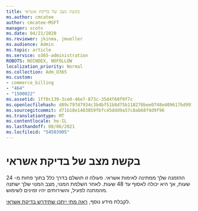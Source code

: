 ```yaml
---
title: בקשת מצב של בדיקת אשראי
ms.author: cmcatee
author: cmcatee-MSFT
manager: scotv
ms.date: 04/21/2020
ms.reviewer: jkinma, jmueller
ms.audience: Admin
ms.topic: article
ms.service: o365-administration
ROBOTS: NOINDEX, NOFOLLOW
localization_priority: Normal
ms.collection: Adm_O365
ms.custom:
- commerce_billing
- "464"
- "1500022"
ms.assetid: 1ff0c139-3ce0-46e7-873c-35d4f60f9f7c
ms.openlocfilehash: d89c797d7934c3b4bf51b8d75b118270bee0748e409617bd991b9eb1a38ce5c9
ms.sourcegitcommit: d71b18e1403859fbfc45ddd9a57c8ab68f4d9f96
ms.translationtype: MT
ms.contentlocale: he-IL
ms.lasthandoff: 08/06/2021
ms.locfileid: "54503905"
---
```

# <a name="credit-check-status-request"></a>בקשת מצב של בדיקת אשראי

ההזמנה שלך ממתינה לאימות אשראי. פעולה זו תושלם בדרך כלל בתוך פחות מ- 24 שעות, אך היא יכולה לאסוף עד 48 שעות. לאחר השלמת המנוי, מצב המנוי שלך ישתנה מהמתנה לפעיל, והשירותים יהיו זמינים לשימוש.

לקבלת מידע נוסף, [ראה מתי ייתכן שתידרש בדיקת אשראי](/microsoft-365/commerce/billing-and-payments/pay-for-your-subscription#pay-by-invoice-check-or-eft).
